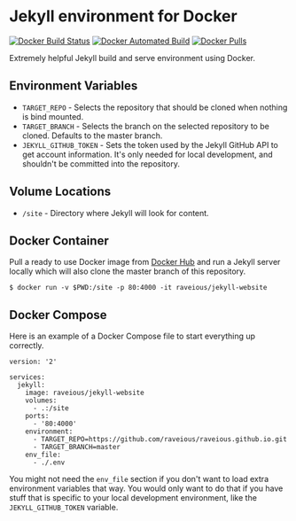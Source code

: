 # Jekyll environment for Docker

[![Docker Build Status](https://img.shields.io/docker/build/raveious/jekyll-website.svg)](https://hub.docker.com/r/raveious/jekyll-website/) [![Docker Automated Build](https://img.shields.io/docker/automated/raveious/jekyll-website.svg)](https://hub.docker.com/r/raveious/jekyll-website/) [![Docker Pulls](https://img.shields.io/docker/pulls/raveious/jekyll-website.svg)](https://hub.docker.com/r/raveious/jekyll-website/) 

Extremely helpful Jekyll build and serve environment using Docker.

## Environment Variables

- `TARGET_REPO` - Selects the repository that should be cloned when nothing is bind mounted.
- `TARGET_BRANCH` - Selects the branch on the selected repository to be cloned. Defaults to the master branch.
- `JEKYLL_GITHUB_TOKEN` - Sets the token used by the Jekyll GitHub API to get account information. It's only needed for local development, and shouldn't be committed into the repository.

## Volume Locations

- `/site` - Directory where Jekyll will look for content.

## Docker Container

Pull a ready to use Docker image from [Docker Hub](https://hub.docker.com/r/raveious/jekyll-website) and run a Jekyll server locally which will also clone the master branch of this repository.
```
$ docker run -v $PWD:/site -p 80:4000 -it raveious/jekyll-website
```

## Docker Compose

Here is an example of a Docker Compose file to start everything up correctly.
```
version: '2'

services:
  jekyll:
    image: raveious/jekyll-website
    volumes:
      - .:/site
    ports:
      - '80:4000'
    environment:
      - TARGET_REPO=https://github.com/raveious/raveious.github.io.git
      - TARGET_BRANCH=master
    env_file:
      - ./.env
```

You might not need the `env_file` section if you don't want to load extra environment variables that way. You would only want to do that if you have stuff that is specific to your local development environment, like the `JEKYLL_GITHUB_TOKEN` variable.
